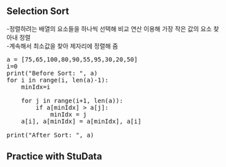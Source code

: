## Selection Sort
-정렬하려는 배열의 요소들을 하나씩 선택해 비교 연산 이용해 가장 작은 값의 요소 찾아내 정렬  
-계속해서 최소값을 찾아 제자리에 정렬해 줌  
<pre>
a = [75,65,100,80,90,55,95,30,20,50]
i=0
print("Before Sort: ", a)
for i in range(i, len(a)-1):
	minIdx=i
	
	for j in range(i+1, len(a)):
		if a[minIdx] > a[j]:
			minIdx = j
	a[i], a[minIdx] = a[minIdx], a[i]

print("After Sort: ", a)
</pre>
  
## Practice with StuData
  

